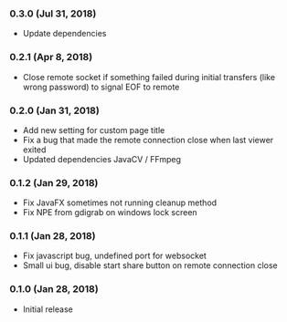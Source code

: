 ### 0.3.0 (Jul 31, 2018)
* Update dependencies

### 0.2.1 (Apr 8, 2018)
* Close remote socket if something failed during initial transfers (like wrong password)
to signal EOF to remote

### 0.2.0 (Jan 31, 2018)
* Add new setting for custom page title
* Fix a bug that made the remote connection close when last viewer exited
* Updated dependencies JavaCV / FFmpeg

### 0.1.2 (Jan 29, 2018)
* Fix JavaFX sometimes not running cleanup method
* Fix NPE from gdigrab on windows lock screen

### 0.1.1 (Jan 28, 2018)
* Fix javascript bug, undefined port for websocket
* Small ui bug, disable start share button on remote connection close

### 0.1.0 (Jan 28, 2018)
* Initial release
